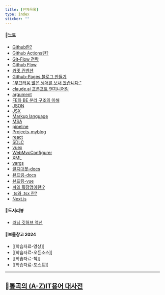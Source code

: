 ```yaml
---
title: [전체목록]
type: index
sticker: ""
---
```


#### 📂노트
- [Github란?](Github-Docs)
- [Github Actions란?](Github-Actions)
- [Git-Flow 전략](Github-Flow)
- [Github Flow](Github-Flow)
- [커밋 컨벤션](Github-Convention)
- [Github-Pages 블로그 만들기](Github-Quartz)
- ["부끄러움 많은 생애를 보내 왔습니다."](Github-깃허브좃된경험)
- [claude.ai 프롬프트 엔지니어링](AI)  
- [argument](argument)  
- [FE와 BE 분리 구조의 이해](FE와-BE-분리-구조의-이해)  
- [JSON](JSON)  
- [JSX](JSX)  
- [Markup language](Markup%20language)  
- [MSA](MSA)  
- [pipeline](pipeline)  
- [Projects-myblog](Projects-myblog)  
- [react](react)  
- [SDLC](SDLC)  
- [vuex](vuex)  
- [WebMvcConfigurer](WebMvcConfigurer)  
- [XML](XML)  
- [yargs](yargs)  
- [글지대봇-docs](%EA%B8%80%EC%A7%80%EB%8C%80%EB%B4%87-docs)  
- [뷰프링-docs](%EB%B7%B0%ED%94%84%EB%A7%81-docs)  
- [뷰프링-vue](%EB%B7%B0%ED%94%84%EB%A7%81-vue)  
- [파일 확장명이란!?](%ED%8C%8C%EC%9D%BC%20%ED%99%95%EC%9E%A5%EB%AA%85)  
- [.ts와 .tsx 란?](%ED%99%95%EC%9E%A5%EB%AA%85%20.ts%EC%99%80.tsx)
- [Next.js](Next.js)  
#### 📂도서리뷰
- [러닝 깃허브 액션](Learning-GitHub-Actions)
#### 📂보물창고 2024
- [[학습자료-영상]]
- [[학습자료-오픈소스]]
- [[학습자료-책]]
- [[학습자료-포스트]]

---
## 📖[통곡의 (A-Z)IT용어 대사전](IT-대사전)